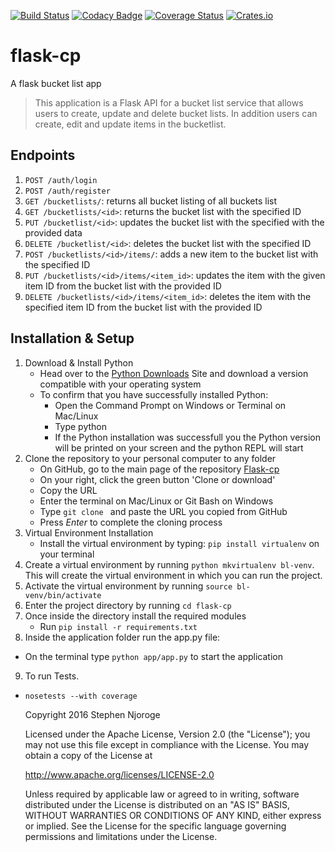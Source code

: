 [![Build Status](https://travis-ci.org/Stephen-Njoroge/flask-cp.svg?branch=master)](https://travis-ci.org/Stephen-Njoroge/flask-cp)
[![Codacy Badge](https://api.codacy.com/project/badge/Grade/6ca466caff99427fbfb9b51ae54e0a1c)](https://www.codacy.com/app/stephen-njoroge/flask-cp?utm_source=github.com&amp;utm_medium=referral&amp;utm_content=Stephen-Njoroge/flask-cp&amp;utm_campaign=Badge_Grade)
[![Coverage Status](https://coveralls.io/repos/github/Stephen-Njoroge/flask-cp/badge.svg?branch=master)](https://coveralls.io/github/Stephen-Njoroge/flask-cp?branch=master)
[![Crates.io](https://img.shields.io/crates/l/rustc-serialize.svg)](https://github.com/Stephen-Njoroge/flask-cp)
# flask-cp
A flask bucket list app 

> This application is a Flask API for a bucket list service that allows users to create, update and delete bucket lists.
> In addition users can create, edit and update items in the bucketlist. 

## Endpoints

1. `POST /auth/login`
2. `POST /auth/register`
3. `GET /bucketlists/`: returns all bucket listing of all buckets list
4. `GET /bucketlists/<id>`: returns the bucket list with the specified ID
5. `PUT /bucketlist/<id>`: updates the bucket list with the specified with the provided data
6. `DELETE /bucketlist/<id>`: deletes the bucket list with the specified ID
7. `POST /bucketlists/<id>/items/`: adds a new item to the bucket list with the specified ID
8. `PUT /bucketlists/<id>/items/<item_id>`: updates the item with the given item ID from the bucket list with the provided ID
9. `DELETE /bucketlists/<id>/items/<item_id>`: deletes the item with the specified item ID from the bucket list with the provided ID

## Installation & Setup
1. Download & Install Python
 	* Head over to the [Python Downloads](https://www.python.org/downloads/) Site and download a version compatible with your operating system
 	* To confirm that you have successfully installed Python:
		* Open the Command Prompt on Windows or Terminal on Mac/Linux
		* Type python
		* If the Python installation was successfull you the Python version will be printed on your screen and the python REPL will start
2. Clone the repository to your personal computer to any folder
 	* On GitHub, go to the main page of the repository [Flask-cp](https://github.com/Stephen-Njoroge/flask-cp.git)
 	* On your right, click the green button 'Clone or download'
 	* Copy the URL
 	* Enter the terminal on Mac/Linux or Git Bash on Windows
 	* Type `git clone ` and paste the URL you copied from GitHub
 	* Press *Enter* to complete the cloning process
3. Virtual Environment Installation
 	* Install the virtual environment by typing: `pip install virtualenv` on your terminal
4. Create a virtual environment by running `python mkvirtualenv bl-venv`. This will create the virtual environment in which you can run the project.
5. Activate the virtual environment by running `source bl-venv/bin/activate`
6. Enter the project directory by running `cd flask-cp`
7. Once inside the directory install the required modules
 	* Run `pip install -r requirements.txt`
8. Inside the application folder run the app.py file:
 * On the terminal type `python app/app.py` to start the application
9. To run Tests.
 * `nosetests --with coverage`
 
	Copyright 2016 Stephen Njoroge
    
    Licensed under the Apache License, Version 2.0 (the "License");
    you may not use this file except in compliance with the License.
    You may obtain a copy of the License at
    
      http://www.apache.org/licenses/LICENSE-2.0
    
    Unless required by applicable law or agreed to in writing, software
    distributed under the License is distributed on an "AS IS" BASIS,
    WITHOUT WARRANTIES OR CONDITIONS OF ANY KIND, either express or implied.
    See the License for the specific language governing permissions and
    limitations under the License.
